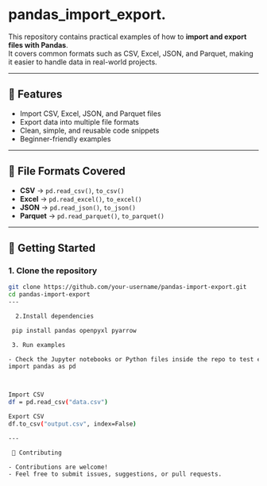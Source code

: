# pandas_import_export.


This repository contains practical examples of how to **import and export files with Pandas**.  
It covers common formats such as CSV, Excel, JSON, and Parquet, making it easier to handle data in real-world projects.

---

## 📌 Features
- Import CSV, Excel, JSON, and Parquet files  
- Export data into multiple file formats  
- Clean, simple, and reusable code snippets  
- Beginner-friendly examples  

---

## 📂 File Formats Covered
- **CSV** → `pd.read_csv()`, `to_csv()`  
- **Excel** → `pd.read_excel()`, `to_excel()`  
- **JSON** → `pd.read_json()`, `to_json()`  
- **Parquet** → `pd.read_parquet()`, `to_parquet()`  

---

## 🚀 Getting Started

### 1. Clone the repository
```bash
git clone https://github.com/your-username/pandas-import-export.git
cd pandas-import-export
---

  2.Install dependencies

 pip install pandas openpyxl pyarrow

 3. Run examples

- Check the Jupyter notebooks or Python files inside the repo to test each import/export method.
import pandas as pd



Import CSV
df = pd.read_csv("data.csv")

Export CSV
df.to_csv("output.csv", index=False)

---

 🤝 Contributing

- Contributions are welcome!
- Feel free to submit issues, suggestions, or pull requests.

